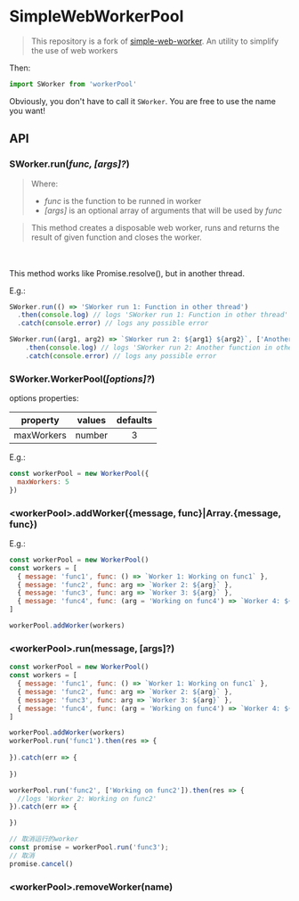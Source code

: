 # SimpleWebWorkerPool
> This repository is a fork of [simple-web-worker](https://github.com/israelss/simple-web-worker). 
> An utility to simplify the use of web workers

Then:

```javascript
import SWorker from 'workerPool'
```
Obviously, you don't have to call it `SWorker`. You are free to use the name you want!

## API

### SWorker.run(_func, [args]?_)

> Where:
>* _func_ is the function to be runned in worker
>* _[args]_ is an optional array of arguments that will be used by _func_

>This method creates a disposable web worker, runs and returns the result of given function and closes the worker.
<br>
<br>This method works like Promise.resolve(), but in another thread.

E.g.:
```javascript
SWorker.run(() => 'SWorker run 1: Function in other thread')
  .then(console.log) // logs 'SWorker run 1: Function in other thread'
  .catch(console.error) // logs any possible error

SWorker.run((arg1, arg2) => `SWorker run 2: ${arg1} ${arg2}`, ['Another', 'function in other thread'])
    .then(console.log) // logs 'SWorker run 2: Another function in other thread'
    .catch(console.error) // logs any possible error
```

### SWorker.WorkerPool(_[options]?_)
options properties:

| property   | values | defaults |
|------------|--------|:--------:|
| maxWorkers | number |    3     |

E.g.:
```javascript
const workerPool = new WorkerPool({
  maxWorkers: 5
})
```

### <workerPool\>.addWorker({message, func}|Array.{message, func})
E.g.:
```javascript
const workerPool = new WorkerPool()
const workers = [
  { message: 'func1', func: () => `Worker 1: Working on func1` },
  { message: 'func2', func: arg => `Worker 2: ${arg}` },
  { message: 'func3', func: arg => `Worker 3: ${arg}` },
  { message: 'func4', func: (arg = 'Working on func4') => `Worker 4: ${arg}` }
]

workerPool.addWorker(workers)
```

### <workerPool\>.run(message, [args]?)
```javascript
const workerPool = new WorkerPool()
const workers = [
  { message: 'func1', func: () => `Worker 1: Working on func1` },
  { message: 'func2', func: arg => `Worker 2: ${arg}` },
  { message: 'func3', func: arg => `Worker 3: ${arg}` },
  { message: 'func4', func: (arg = 'Working on func4') => `Worker 4: ${arg}` }
]

workerPool.addWorker(workers)
workerPool.run('func1').then(res => {
  
}).catch(err => {
  
})

workerPool.run('func2', ['Working on func2']).then(res => {
  //logs 'Worker 2: Working on func2'
}).catch(err => {

})

// 取消运行的worker
const promise = workerPool.run('func3');
// 取消
promise.cancel()

```
### <workerPool\>.removeWorker(name)
